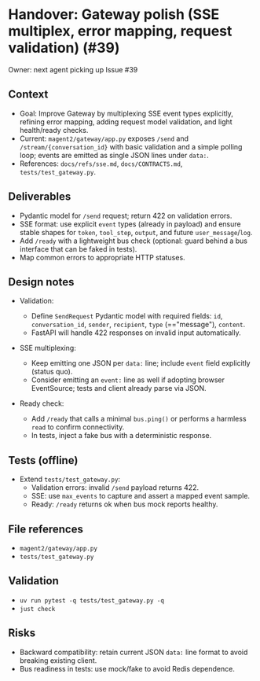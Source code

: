 # Handover: Gateway polish (SSE multiplex, error mapping, request validation) (#39)

Owner: next agent picking up Issue #39

## Context

- Goal: Improve Gateway by multiplexing SSE event types explicitly, refining error mapping, adding request model validation, and light health/ready checks.
- Current: `magent2/gateway/app.py` exposes `/send` and `/stream/{conversation_id}` with basic validation and a simple polling loop; events are emitted as single JSON lines under `data:`.
- References: `docs/refs/sse.md`, `docs/CONTRACTS.md`, `tests/test_gateway.py`.

## Deliverables

- Pydantic model for `/send` request; return 422 on validation errors.
- SSE format: use explicit `event` types (already in payload) and ensure stable shapes for `token`, `tool_step`, `output`, and future `user_message`/`log`.
- Add `/ready` with a lightweight bus check (optional: guard behind a bus interface that can be faked in tests).
- Map common errors to appropriate HTTP statuses.

## Design notes

- Validation:
  - Define `SendRequest` Pydantic model with required fields: `id`, `conversation_id`, `sender`, `recipient`, `type` (=="message"), `content`.
  - FastAPI will handle 422 responses on invalid input automatically.

- SSE multiplexing:
  - Keep emitting one JSON per `data:` line; include `event` field explicitly (status quo).
  - Consider emitting an `event:` line as well if adopting browser EventSource; tests and client already parse via JSON.

- Ready check:
  - Add `/ready` that calls a minimal `bus.ping()` or performs a harmless `read` to confirm connectivity.
  - In tests, inject a fake bus with a deterministic response.

## Tests (offline)

- Extend `tests/test_gateway.py`:
  - Validation errors: invalid `/send` payload returns 422.
  - SSE: use `max_events` to capture and assert a mapped event sample.
  - Ready: `/ready` returns ok when bus mock reports healthy.

## File references

- `magent2/gateway/app.py`
- `tests/test_gateway.py`

## Validation

- `uv run pytest -q tests/test_gateway.py -q`
- `just check`

## Risks

- Backward compatibility: retain current JSON `data:` line format to avoid breaking existing client.
- Bus readiness in tests: use mock/fake to avoid Redis dependence.
